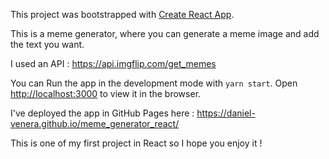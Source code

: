 This project was bootstrapped with [Create React App](https://github.com/facebook/create-react-app).

This is a meme generator, where you can generate a meme image and add the text you want.

I used an API : https://api.imgflip.com/get_memes

You can Run the app in the development mode with `yarn start`. Open [http://localhost:3000](http://localhost:3000) to view it in the browser.

I've deployed the app in GitHub Pages here : https://daniel-venera.github.io/meme_generator_react/

This is one of my first project in React so I hope you enjoy it !
